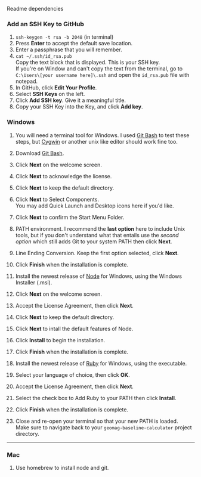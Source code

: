 Readme dependencies

### Add an SSH Key to GitHub ###

  1. `ssh-keygen -t rsa -b 2048` (in terminal)
  2. Press **Enter** to accept the default save location.
  3. Enter a passphrase that you will remember.
  4. `cat ~/.ssh/id_rsa.pub`  
     Copy the text block that is displayed.
     This is your SSH key.  
     If you're on Window and can't copy the text from the terminal, go
     to `C:\Users\[your username here]\.ssh` and open the `id_rsa.pub` file
     with notepad.
  5. In GitHub, click **Edit Your Profile**.
  6. Select **SSH Keys** on the left.
  7. Click **Add SSH key**. Give it a meaningful title.
  8. Copy your SSH Key into the Key, and click **Add key**.

### Windows ###

1. You will need a terminal tool for Windows. I used [Git Bash][] to test these
   steps, but [Cygwin][] or another unix like editor should work fine too.
  1. Download [Git Bash][].
  2. Click **Next** on the welcome screen.
  3. Click **Next** to acknowledge the license.
  4. Click **Next** to keep the default directory.
  5. Click **Next** to Select Components.  
     You may add Quick Launch and Desktop icons here if you'd like.
  6. Click **Next** to confirm the Start Menu Folder.
  7. PATH environment. I recommend the __last option__ here to include Unix
     tools, but if you don't understand what that entails use the
     _second option_ which still adds Git to your system PATH then click **Next**.
  8. Line Ending Conversion. Keep the first option selected, click **Next**.
  9. Click **Finish** when the installation is complete.

1. Install the newest release of [Node][] for Windows, using the Windows
   Installer (.msi).
  1. Click **Next** on the welcome screen.
  1. Accept the License Agreement, then click **Next**.
  1. Click **Next** to keep the default directory.
  1. Click **Next** to intall the default features of Node.
  1. Click **Install** to begin the installation.
  1. Click **Finish** when the installation is complete.

1. Install the newest release of [Ruby][] for Windows, using the executable.
  1. Select your language of choice, then click **OK**.
  1. Accept the License Agreement, then click **Next**.
  1. Select the check box to Add Ruby to your PATH then click **Install**.
  1. Click **Finish** when the installation is complete.

1. Close and re-open your terminal so that your new PATH is loaded.  
   Make sure to navigate back to your `geomag-baseline-calculator` project directory.

[Git Bash]: http://git-scm.com/download/win
[Cygwin]: http://cygwin.com/install.html
[Node]: http://nodejs.org/download/
[Ruby]: http://rubyinstaller.org/

---
### Mac ###

1. Use homebrew to install node and git.
